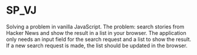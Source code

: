 # SP_VJ
Solving a problem in vanilla JavaScript. The problem: search stories from Hacker News and show the result in a list in your browser. The application only needs an input field for the search request and a list to show the result. If a new search request is made, the list should be updated in the browser.
